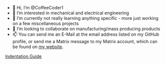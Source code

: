 - 👋 Hi, I’m @CoffeeCoder1
- 👀 I’m interested in mechanical and electrical engineering
- 🌱 I’m currently not really learning anything specific - more just working on a few miscellaneous projects
- 💞️ I’m looking to collaborate on manufacturing/mass producing products
- 📫 You can send me an E-Mail at the email address listed on my GitHub profile, or send me a Matrix message to my Matrix account, which can be found on [my website](https://coffeecoder1.github.io/).

[Indentation Guide](https://coffeecoder1.github.io/indentation)

<!---
CoffeeCoder1/CoffeeCoder1 is a ✨ special ✨ repository because its `README.md` (this file) appears on your GitHub profile.
You can click the Preview link to take a look at your changes.
--->

